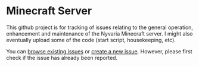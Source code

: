 Minecraft Server
================

This github project is for tracking of issues relating to the general operation, enhancement and maintenance of the Nyvaria Minecraft server. I might also eventually upload some of the code (start script, housekeeping, etc).

You can [browse existing issues](https://github.com/nyvaria/MinecraftServer/issues) or [create a new issue](https://github.com/nyvaria/MinecraftServer/issues/new). However, please first check if the issue has already been reported.
